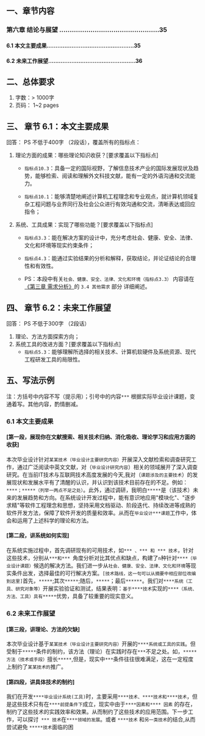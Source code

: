 ## 一、章节内容
### 第六章 结论与展望 ................................................35
#### 6.1 本文主要成果.................................................35
#### 6.2 未来工作展望.................................................36

## 二、总体要求

1. 字数：> 1000字
2. 页码： 1~2 pages

## 三、 章节  6.1：本文主要成果
回答： PS 不低于400字 （2段话），覆盖所有的指标点：

1. 理论方面的成果：哪些理论知识收获？[要求覆盖以下指标点]
   + ``指标点10.3``：具备一定的国际视野，了解信息技术产业的国际发展现状及趋势，能够检索、阅读和理解外文科技文献，能有一定的外语沟通和交流能力。
   
   + ``指标点10.1``：能够清楚地阐述计算机工程理念和专业观点，就计算机领域复杂工程问题与业界同行及社会公众进行有效沟通和交流，清晰表达或回应指令；
   
2. 系统、工具成果：实现了哪些功能？[要求覆盖以下指标点]
   + ``指标点3.3``：能在解决方案的设计中，充分考虑社会、健康、安全、法律、文化和环境等现实约束条件；
   
   + ``指标点4.3``：能通过实验结果的分析和解释，获取结论，并论证结论的合理性和有效性。
   
   + PS：本段中有关``社会、健康、安全、法律、文化和环境（指标点3.3）`` 内容请在[《第三章 需求分析》](./Guide_5_Requirement.md)的 ``3.4 其他需求`` 部分 详细阐述。

## 四、 章节 6.2：未来工作展望
回答： PS 不低于300字 （2段话）

1. 理论、方法方面探索方向；
2. 系统工具的改进方面？[要求覆盖以下指标点]
   + ``指标点5.3``：能够理解所选择的相关技术、计算机软硬件及系统资源、现代工程研发工具的局限性。


## 五、写法示例
注：方括号中内容不写（提示用）；引号中的内容``***`` 根据实际毕业设计课题，变通着写。其他内容，酌情删减。

### 6.1 本文主要成果
#### [第一段，展现你在文献搜索、相关技术归纳、消化吸收、理论学习和应用方面的收获] 
本次毕业设计针对``某某技术（毕业设计主要研究内容）``开展深入文献检索和调查研究工作，通过广泛阅读中英文文献，对（``毕业设计研究内容``）相关的领域展开了深入调查研究。在当前IT技术与互联网技术高度发展的今天,我对（``课题涉及的主要技术``）的发展现状和发展水平有了清醒的认识，并认识到该技术目前存在的不足。例如：``****；*****（列举一两点不足之处）``。此外，通过调研，我明白``*****``是（该技术）未来的发展趋势和方向。在系统设计开发过程中，能有意识地应用"模块化"、"逐步求精"等软件工程理念和思想，坚持采用文档驱动、阶段迭代、持续改进等成熟的软件开发方法，保障了软件开发的质量和效率。从而在``毕业设计***课题``工作中，体会和运用了上述科学的理论和方法。

#### [第二段，讲系统如何实现] 
在系统实施过程中，首先调研现有的可用技术，如``*** 、*** 和 *** 技术``，针对这些技术，分别从``***和*** ``角度分析对比其优点和缺点，构建了``n``种针对``****（毕业设计课题）``候选的解决方法。我们进一步从``社会、健康、安全、法律、文化和环境``等现实条件出发，选择最佳的可行解决方案。``[技术路线，这一句可以从摘要中相应部位改编到这里]``首先，``*****``;其次``*****``;随后，``*****``；最后``******``。我们对``****系统（工具、研究对象等）``开展实验验证和测试，结果表明：``基于****技术``实现的``****（系统、方法、工具）具有*****``优势，具备了较重要的现实意义。


### 6.2 未来工作展望
#### [第三段，讲理论、方法的欠缺] 
本次毕业设计基于``某某技术（毕业设计主要研究内容）``开展的``****系统或工具的实践``。但受制于``*****``条件的制约，该方法（理论）在实践时存在``***``不足之处。如，``*****方法（技术或手段）``擅长``*****``,但是，现实中``***``条件往往很难满足，这在一定程度上制约了``某某技术的``推广。
#### [第四段，讲具体技术的制约] 
我们在开发``****毕业设计系统(工具)``时，主要采用``****技术、****技术和****技术``，但是这些技术只有在``****前提条件下``成立，现实中由于``****因素和**** 因素`` 的存在，制约了这些技术的实践效率和效果。从而制约了这些技术的应用范围。下一步工作，可以探讨`` *** 技术``在``****领域的发展``。或者 ``****技术`` 和``另一类技术``的结合,从而尝试避免 ``*****技术``面临的困


